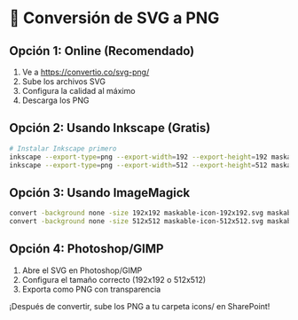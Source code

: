 # 🔄 Conversión de SVG a PNG

## Opción 1: Online (Recomendado)
1. Ve a https://convertio.co/svg-png/
2. Sube los archivos SVG
3. Configura la calidad al máximo
4. Descarga los PNG

## Opción 2: Usando Inkscape (Gratis)
```bash
# Instalar Inkscape primero
inkscape --export-type=png --export-width=192 --export-height=192 maskable-icon-192x192.svg
inkscape --export-type=png --export-width=512 --export-height=512 maskable-icon-512x512.svg
```

## Opción 3: Usando ImageMagick
```bash
convert -background none -size 192x192 maskable-icon-192x192.svg maskable-icon-192x192.png
convert -background none -size 512x512 maskable-icon-512x512.svg maskable-icon-512x512.png
```

## Opción 4: Photoshop/GIMP
1. Abre el SVG en Photoshop/GIMP
2. Configura el tamaño correcto (192x192 o 512x512)
3. Exporta como PNG con transparencia

¡Después de convertir, sube los PNG a tu carpeta icons/ en SharePoint!
